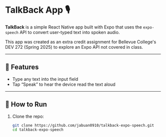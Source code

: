 # TalkBack App 🎙️

**TalkBack** is a simple React Native app built with Expo that uses the `expo-speech` API to convert user-typed text into spoken audio.

This app was created as an extra credit assignment for Bellevue College's DEV 272 (Spring 2025) to explore an Expo API not covered in class.

---

## 🚀 Features

- Type any text into the input field
- Tap “Speak” to hear the device read the text aloud

---

## 📱 How to Run

1. Clone the repo:
   ```bash
   git clone https://github.com/jabuan0910/talkback-expo-speech.git
   cd talkback-expo-speech
